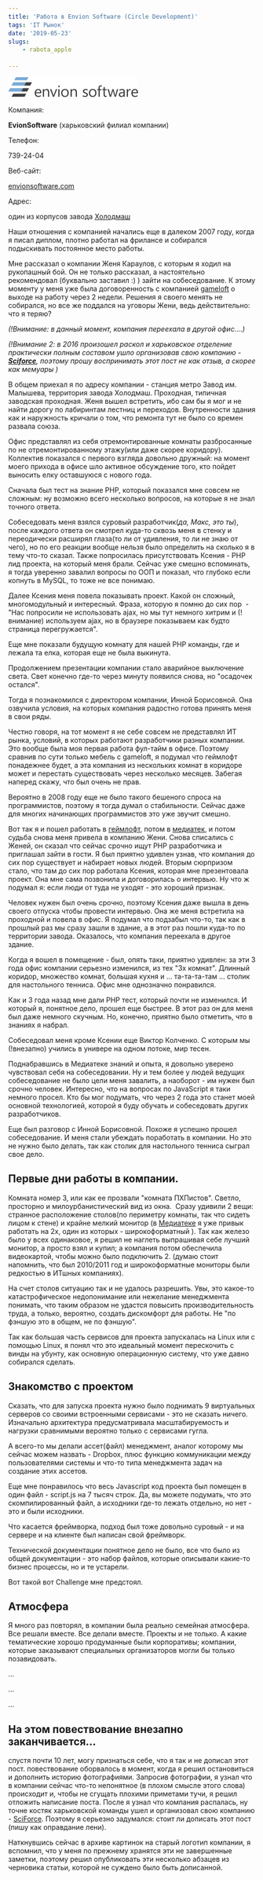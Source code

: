 ```yaml
---
title: 'Работа в Envion Software (Circle Development)'
tags: 'IT Рынок'
date: '2019-05-23'
slugs:
    - rabota_apple

---
```

![envion-logo](images/logo.png)

Компания:

**EvionSoftware** (харьковский филиал компании)

Телефон:

739-24-04

Веб-сайт:

[envionsoftware.com](https://envionsoftware.com/ "https://envionsoftware.com/") 

Адрес:

один из корпусов завода [Холодмаш](https://goo.gl/xUGXFh "https://goo.gl/xUGXFh")

Наши отношения с компанией начались еще в далеком 2007 году, когда я писал диплом, плотно работал на фрилансе и собирался подыскивать постоянное место работы.

Мне рассказал о компании Женя Караулов, с которым я ходил на рукопашный бой. Он не только рассказал, а настоятельно рекомендовал (буквально заставил :) ) зайти на собеседование. К этому моменту у меня уже была договоренность с компанией [gameloft](https://stepansuvorov.com/blog/2012/07/gameloft_/) о выходе на работу через 2 недели. Решения я своего менять не собирался, но все же поддался на уговоры Жени, ведь действительно: что я теряю?

_(!Внимание: в данный момент, компания переехала в другой офис....)_

_(!Внимание 2: в 2016 произошел раскол и харьковское отделение практически полным составом ушло организовав свою компанию - **[Sciforce](https://sciforce.solutions/)**, поэтому прошу воспринимать этот пост не как отзыв, а скорее как мемуары )_

В общем приехал я по адресу компании - станция метро Завод им. Малышева, территория завода Холодмаш. Проходная, типичная заводская проходная. Женя вышел встретить, ибо сам бы я мог и не найти дорогу по лабиринтам лестниц и переходов. Внутренности здания как и наружность кричали о том, что ремонта тут не было со времен развала союза.

Офис представлял из себя отремонтированные комнаты разбросанные по не отремонтированному этажу(или даже скорее коридору). Коллектив показался с первого взгляда довольно дружный: на момент моего прихода в офисе шло активное обсуждение того, кто пойдет выносить елку оставшуюся с нового года.

Сначала был тест на знание PHP, который показался мне совсем не сложным: ну возможно всего несколько вопросов, на которые я не знал точного ответа.

Собеседовать меня взялся суровый разработчик(_да, Макс, это ты_), после каждого ответа он смотрел куда-то сквозь меня в стенку и переодически расширял глаза(то ли от удивления, то ли не знаю от чего), но по его реакции вообще нельзя было определить на сколько я в тему что-то сказал. Также попросилась присутствовать Ксения - PHP лид проекта, на который меня брали. Сейчас уже смешно вспоминать, я тогда уверенно завалил вопросы по ООП и показал, что глубоко если копнуть в MySQL, то тоже не все понимаю.

Далее Ксения меня повела показывать проект. Какой он сложный, многомодульный и интересный. Фраза, которую я помню до сих пор  - "Нас попросили не использовать ajax, но мы тут немного хитрим и (!внимание) используем ajax, но в браузере показываем как будто страница перегружается".

Еще мне показали будущую комнату для нашей PHP команды, где и лежала та елка, которая еще не была выкинута.

Продолжением презентации компании стало аварийное выключение света. Свет конечно где-то через минуту появился снова, но "осадочек остался".

Тогда я познакомился с директором компании, Инной Борисовной. Она озвучила условия, на которых компания радостно готова принять меня в свои ряды.

Честно говоря, на тот момент я не себе совсем не представлял ИТ рынка, условий, в которых работают разработчики разных компании. Это вообще была моя первая работа фул-тайм в офисе. Поэтому сравнив по сути только мебель с gameloft, я подумал что геймлофт понадежнее будет, а эта компания из нескольких комнат в коридоре может и перестать существовать через несколько месяцев. Забегая наперед скажу, что был очень не прав.

Вероятно в 2008 году еще не было такого бешеного спроса на программистов, поэтому я тогда думал о стабильности. Сейчас даже для многих начинающих программистов это уже звучит смешно.

Вот так я и пошел работать в [геймлофт](https://stepansuvorov.com/blog/2012/07/gameloft_/), потом в [медиатек](https://stepansuvorov.com/blog/2012/12/rightfusion%D0%BE%D0%BD-%D0%B6%D0%B5-%D1%80%D0%B0%D0%BD%D0%B5%D0%B5-mediatek/ "он же RightFusion"), и потом судьба снова меня привела в компанию Жени. Снова списались с Женей, он сказал что сейчас срочно ищут PHP разработчика и приглашал зайти в гости. Я был приятно удивлен узнав, что компания до сих пор существует и набирает новых людей. Вторым сюрпризом стало, что там до сих пор работала Ксения, которая мне презентовала проект. Она мне сама позвонила и договорилась о интервью. Ну что ж подумал я: если люди от туда не уходят - это хороший признак.

Человек нужен был очень срочно, поэтому Ксения даже вышла в день своего отпуска чтобы провести интервью. Она же меня встретила на проходной и повела в офис. Я подумал что подзабыл что-то, так как в прошлый раз мы сразу зашли в здание, а в этот раз пошли куда-то по территории завода. Оказалось, что компания переехала в другое здание.

Когда я вошел в помещение - был, опять таки, приятно удивлен: за эти 3 года офис компании серьезно изменился, из тех "3х комнат". Длинный коридор, множество комнат, большая кухня и ... та-та-та-там ... столик для настольного тенниса. Офис мне однозначно понравился.

Как и 3 года назад мне дали PHP тест, который почти не изменился. И который я, понятное дело, прошел еще быстрее. В этот раз он для меня был даже немного скучным. Но, конечно, приятно было отметить, что в знаниях я набрал.

Собеседовал меня кроме Ксении еще Виктор Колченко. С которым мы (!внезапно) учились в универе на одном потоке, мир тесен.

Поднабравшись в Медиатеке знаний и опыта, я довольно уверено чувствовал себя на собеседовании. Ну и тем более у людей ведущих собеседование не было цели меня завалить, а наоборот - им нужен был срочно человек. Интересно, что на вопросах по JavaScript я таки немного просел. Кто бы мог подумать, что через 2 года это станет моей основной технологией, которой я буду обучать и собеседовать других разработчиков.

Еще был разговор с Инной Борисовной. Похоже я успешно прошел собеседование. И меня стали убеждать поработать в компании. Но это не нужно было делать, так как столик для настольного тенниса сыграл свое дело.

## Первые дни работы в компании.

Комната номер 3, или как ее прозвали "комната ПХПистов". Светло, просторно и милоурбанистический вид из окна.  Сразу удивили 2 вещи: странное расположение столов(по периметру комнаты, так что сидеть лицом к стене) и крайне мелкий монитор (в [Медиатеке](https://stepansuvorov.com/blog/2012/12/rightfusion%D0%BE%D0%BD-%D0%B6%D0%B5-%D1%80%D0%B0%D0%BD%D0%B5%D0%B5-mediatek/ "https://stepansuvorov.com/blog/2012/12/rightfusion%D0%BE%D0%BD-%D0%B6%D0%B5-%D1%80%D0%B0%D0%BD%D0%B5%D0%B5-mediatek/") я уже привык работать на 2х, один из которых - широкоформатный ). Так как железо было у всех одинаковое, я решил не наглеть выпрашивая себе лучший монитор, а просто взял и купил; а компания потом обеспечила видеокартой, чтобы можно было подключить 2. (думаю стоит напомнить, что был 2010/2011 год и широкоформатные мониторы были редкостью в ИТшных компаниях).

На счет столов ситуацию так и не удалось разрешить. Увы, это какое-то катастрофическое недопонимание или нежелание менеджмента понимать, что таким образом не удастся повысить производительность труда, а только, вероятно, создать дискомфорт для работы. Не "по фэншую это в общем, не по фэншую".

Так как большая часть сервисов для проекта запускалась на Linux или с помощью Linux, я понял что это идеальный момент перескочить с винды на убунту, как основную операционную систему, что уже давно собирался сделать.

## Знакомство с проектом

Сказать, что для запуска проекта нужно было поднимать 9 виртуальных серверов со своими встроенными сервисами - это не сказать ничего. Изначально архитектура предусматривала масштабируемость и нагрузки сравнимыми вероятно только с сервисами гугла.

А всего-то мы делали ассет(файл) менеджмент, аналог которому мы сейчас можем назвать - Dropbox, плюс функцию коммуникации между пользователями системы и что-то типа менеджмента задач на создание этих ассетов.

Еще мне понравилось что весь Javascript код проекта был помещен в один файл - script.js на 7 тысяч строк. Да, вы можете подумать, что это скомпилированный файл, а исходники где-то лежать отдельно, но нет - это и были исходники.

Что касается фреймворка, подход был тоже довольно суровый - и на сервере и на клиенте был написан свой фреймворк.

Технической документации понятное дело не было, все что было из общей документации - это набор файлов, которые описывали какие-то бизнес процессы, но и те устарели.

Вот такой вот Challenge мне предстоял.

## Атмосфера

Я много раз повторял, в компании была реально семейная атмосфера. Все решали вместе. Все делали вместе. Проекты и не только. А какие тематические хорошо продуманные были корпоративы; компании, которые заказывают специальных организаторов могли бы только позавидовать.

...

...

...

## На этом повествование внезапно заканчивается...

спустя почти 10 лет, могу признаться себе, что я так и не дописал этот пост. повествование оборвалось в момент, когда я решил остановиться и дополнить историю фотографиями. Запросив фотографии, я узнал что в компании сейчас что-то непонятное (в плохом смысле этого слова) происходит и, чтобы не сгущать плохими приметами тучи, я решил отложить написание поста. После я узнал что компания распалась, ну точне костяк харьковской команды ушел и организовал свою компанию - [SciForce](https://sciforce.solutions/). Поэтому я серьезно задумался: стоит ли дописать этот пост (пишу как оправдание лени).

Наткнувшись сейчас в архиве картинок на старый логотип компании, я вспомнил, что у меня по прежнему хранятся эти не завершенные заметки, поэтому решил опубликовать эти несколько абзацев из черновика статьи, которой не суждено было быть дописанной.
